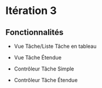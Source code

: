 # Itération 3

## Fonctionnalités
- Vue Tâche/Liste Tâche en tableau
- Vue Tâche Étendue

- Contrôleur Tâche Simple
- Contrôleur Tâche Étendue
